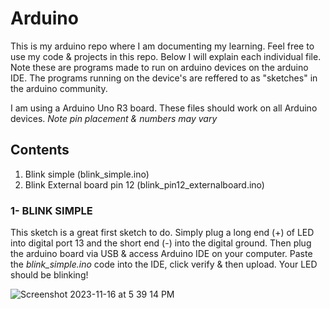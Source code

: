 # Arduino

This is my arduino repo where I am documenting my learning. Feel free to use my code & projects in this repo. Below I will explain each individual file. 
Note these are programs made to run on arduino devices on the arduino IDE. The programs running on the device's are reffered to as "sketches" in the arduino community.

I am using a Arduino Uno R3 board. These files should work on all Arduino devices. _Note pin placement & numbers may vary_

## Contents

1) Blink simple (blink_simple.ino)
2) Blink External board pin 12 (blink_pin12_externalboard.ino)

### 1- BLINK SIMPLE

This sketch is a great first sketch to do. Simply plug a long end (+) of LED into digital port 13 and the short end (-) into the digital ground. 
Then plug the arduino board via USB & access Arduino IDE on your computer. Paste the _blink_simple.ino_ code into the IDE, click verify & then upload.
Your LED should be blinking!

![Screenshot 2023-11-16 at 5 39 14 PM](https://github.com/ncryppt/arduino/assets/66481391/3b97f185-8873-4dd4-8acd-44967b679b7d)

